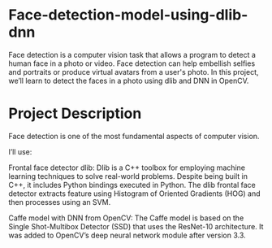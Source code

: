 # Face-detection-model-using-dlib-dnn
Face detection is a computer vision task that allows a program to detect a human face in a photo or video. Face detection can help embellish selfies and portraits or produce virtual avatars from a user's photo. In this project, we’ll learn to detect the faces in a photo using dlib and DNN in OpenCV.

# Project Description
Face detection is one of the most fundamental aspects of computer vision.

I’ll use:

Frontal face detector dlib: Dlib is a C++ toolbox for employing machine learning techniques to solve real-world problems. Despite being built in C++, it includes Python bindings executed in Python. The dlib frontal face detector extracts feature using Histogram of Oriented Gradients (HOG) and then processes using an SVM.

Caffe model with DNN from OpenCV: The Caffe model is based on the Single Shot-Multibox Detector (SSD) that uses the ResNet-10 architecture. It was added to OpenCV’s deep neural network module after version 3.3.
